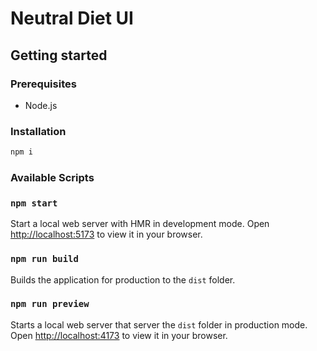 # Neutral Diet UI

## Getting started

### Prerequisites

- Node.js

### Installation

```sh
npm i
```

### Available Scripts

### `npm start`

Start a local web server with HMR in development mode.
Open [http://localhost:5173](http://localhost:5173) to view it in your browser.

### `npm run build`

Builds the application for production to the `dist` folder.

### `npm run preview`

Starts a local web server that server the `dist` folder in production mode.
Open [http://localhost:4173](http://localhost:5173) to view it in your browser.
